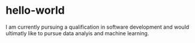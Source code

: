 # hello-world
I am currently pursuing a qualification in software development and would ultimatly like to pursue data analyis and machine learning.
